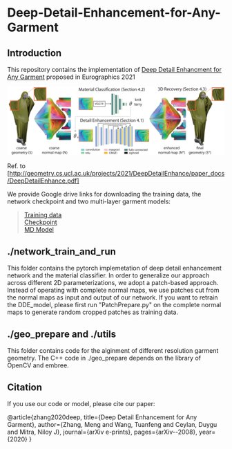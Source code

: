 # Deep-Detail-Enhancement-for-Any-Garment

## Introduction
This repository contains the implementation of [Deep Detail Enhancment for Any Garment](http://geometry.cs.ucl.ac.uk/projects/2021/DeepDetailEnhance/) proposed in Eurographics 2021

![](overview.png)

Ref. to [http://geometry.cs.ucl.ac.uk/projects/2021/DeepDetailEnhance/paper_docs/DeepDetailEnhance.pdf]

We provide Google drive links for downloading the training data, the network checkpoint and two multi-layer garment models:
>[Training data](https://drive.google.com/drive/folders/1-rX-g4rSbR8DwKpYJ0IUTKBL3l6hS1qz?usp=sharing) <br />
>[Checkpoint](https://drive.google.com/drive/folders/1NvJJDQ_ZtKsq107zjMmsnYuH8agYnl8y?usp=sharing) <br />
>[MD Model](https://drive.google.com/drive/folders/10pFbIgaIkDIUMhvqpTtFboeCa7rUv6ve?usp=sharing)

## ./network_train_and_run
This folder contains the pytorch implemetation of deep detail enhancement network and the material classifier. In order to generalize our approach across different 2D parameterizations, we adopt a patch-based approach. Instead of operating with complete normal maps, we use patches cut from the normal maps as input and output of our network. If you want to retrain the DDE_model, please first run "PatchPrepare.py" on the complete normal maps to generate random cropped patches as training data.

## ./geo_prepare and ./utils
This folder contains code for the alginment of different resolution garment geometry. The C++ code in ./geo_prepare depends on the library of OpenCV and embree.

## Citation
If you use our code or model, please cite our paper:

  @article{zhang2020deep,
     title={Deep Detail Enhancement for Any Garment},
    author={Zhang, Meng and Wang, Tuanfeng and Ceylan, Duygu and Mitra, Niloy J},
    journal={arXiv e-prints},
    pages={arXiv--2008},
    year={2020}
  }
